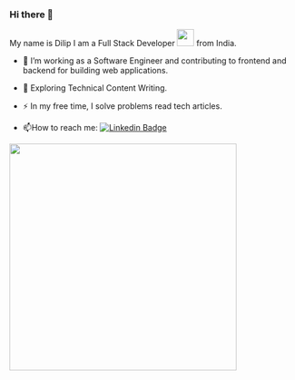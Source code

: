 ### Hi there 👋
My name is Dilip
I am a Full Stack Developer <img src="https://media.giphy.com/media/WUlplcMpOCEmTGBtBW/giphy.gif" width="30"> from India.
<br>
- :telescope: I’m working as a Software Engineer and contributing to frontend and backend for building web applications.

- :seedling: Exploring Technical Content Writing.

- :zap: In my free time, I solve problems read tech articles.

- :mailbox:How to reach me: [![Linkedin Badge](<img width="48" height="48" src="https://img.icons8.com/color/48/linkedin.png" alt="linkedin"/>)](https://www.linkedin.com/in/dilipkumar8055)


<!--
**Di1ip-Kumar/Di1ip-Kumar** is a ✨ _special_ ✨ repository because its `README.md` (this file) appears on your GitHub profile.

Here are some ideas to get you started:

- 🔭 I’m currently working on ...
- 🌱 I’m currently learning ...
- 👯 I’m looking to collaborate on ...
- 🤔 I’m looking for help with ...
- 💬 Ask me about ...
- 📫 How to reach me: ...
- 😄 Pronouns: ...
- ⚡ Fun fact: ...
-->
<img src="https://github-readme-stats.vercel.app/api?username=Di1ip-Kumar&show_icons=true&theme=ADD_THEME_HERE" width="400">
